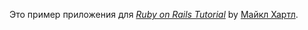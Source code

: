 Это пример приложения для
[*Ruby on Rails Tutorial*](http://railstutorial.org/)
by [Майкл Хартл](http://michaelhartl.com/).
